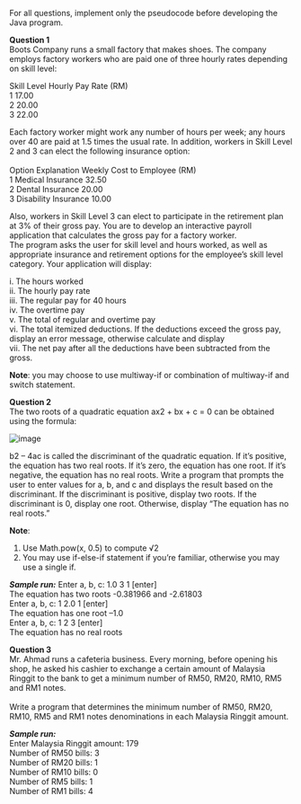 For all questions, implement only the pseudocode before developing the Java program.

**Question 1**<br/>
Boots Company runs a small factory that makes shoes. The company employs factory workers who are paid one of three hourly rates depending on skill level:<br/>

Skill Level Hourly Pay Rate (RM)<br/>
1     17.00<br/>
2     20.00<br/>
3     22.00<br/>

Each factory worker might work any number of hours per week; any hours over 40 are paid at 1.5 times the usual rate. In addition, workers in Skill Level 2 and 3 can elect the following insurance option:<br/><br/>
Option    Explanation Weekly Cost to Employee (RM)<br/>
1         Medical Insurance 32.50<br/>
2         Dental Insurance 20.00<br/>
3         Disability Insurance 10.00<br/>

Also, workers in Skill Level 3 can elect to participate in the retirement plan at 3% of their gross pay. You are to develop an interactive payroll application that calculates the gross pay for a factory worker.<br/> 
The program asks the user for skill level and hours worked, as well as appropriate insurance and retirement options for the employee’s skill level category. Your application will display:<br/>

i. The hours worked<br/>
ii. The hourly pay rate<br/>
iii. The regular pay for 40 hours<br/>
iv. The overtime pay<br/>
v. The total of regular and overtime pay<br/>
vi. The total itemized deductions. If the deductions exceed the gross pay, display an error message, otherwise calculate and display<br/>
vii. The net pay after all the deductions have been subtracted from the gross.<br/>

**Note**: you may choose to use multiway-if or combination of multiway-if and switch statement.<br/>

**Question 2**<br/>
The two roots of a quadratic equation ax2 + bx + c = 0 can be obtained using the formula:<br/>

![image](https://github.com/irfanghapar/Java-Programming/assets/87377657/7184d5db-4ddd-4811-b9bf-30a3232009be)<br/>

b2 – 4ac is called the discriminant of the quadratic equation. If it’s positive, the equation has two real roots. If it’s zero, the equation has one root. If it’s negative, the equation has no real roots.
Write a program that prompts the user to enter values for a, b, and c and displays the result based on the discriminant. If the discriminant is positive, display two roots. If the discriminant is 0, display one root. Otherwise, display “The equation has no real roots.”

**Note**:<br/>
1. Use Math.pow(x, 0.5) to compute √2<br/>
2. You may use if-else-if statement if you’re familiar, otherwise you may use a single if.<br/>
   
_**Sample run:**_
Enter a, b, c: 1.0 3 1 [enter]<br/>
The equation has two roots -0.381966 and -2.61803<br/>
Enter a, b, c: 1 2.0 1 [enter]<br/>
The equation has one root –1.0<br/>
Enter a, b, c: 1 2 3 [enter]<br/>
The equation has no real roots<br/>

**Question 3**<br/>
Mr. Ahmad runs a cafeteria business. Every morning, before opening his shop, he asked his cashier to exchange a certain amount of Malaysia Ringgit to the bank to get a minimum number of RM50, RM20, RM10, RM5 and RM1 notes.<br/>
<br/>Write a program that determines the minimum number of RM50, RM20, RM10, RM5 and RM1 notes denominations in each Malaysia Ringgit amount.<br/>

_**Sample run:**_<br/>
Enter Malaysia Ringgit amount: 179<br/>
Number of RM50 bills: 3<br/>
Number of RM20 bills: 1<br/>
Number of RM10 bills: 0<br/>
Number of RM5 bills: 1<br/>
Number of RM1 bills: 4<br/>
